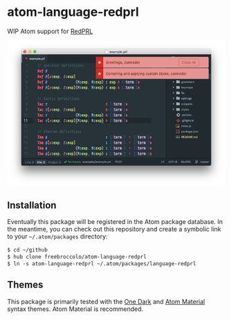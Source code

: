 # atom-language-redprl

WIP Atom support for [RedPRL](http://www.redprl.org)

![screenshot of language-redprl](./assets/screenshot.png)

## Installation

Eventually this package will be registered in the Atom package database. In the
meantime, you can check out this repository and create a symbolic link to your
`~/.atom/packages` directory:

```
$ cd ~/github
$ hub clone freebroccolo/atom-language-redprl
$ ln -s atom-language-redprl ~/.atom/packages/language-redprl
```

## Themes

This package is primarily tested with the [One
Dark](https://atom.io/themes/one-dark-syntax) and [Atom
Material](https://atom.io/themes/atom-material-syntax) syntax themes. Atom
Material is recommended.
